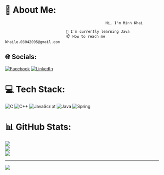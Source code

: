 # 💫 About Me:
                                                  Hi, I'm Minh Khai        
                                                  
                                🌱 I’m currently learning Java
                                📫 How to reach me khaile.03042005@gmail.com

                  

## 🌐 Socials:
[![Facebook](https://img.shields.io/badge/Facebook-%231877F2.svg?logo=Facebook&logoColor=white)](https://facebook.com/https://www.facebook.com/minhkhai.le.58511) [![LinkedIn](https://img.shields.io/badge/LinkedIn-%230077B5.svg?logo=linkedin&logoColor=white)](https://linkedin.com/in/linkedin.com/in/minh-khai-lê-70a6122bb) 

# 💻 Tech Stack:
![C](https://img.shields.io/badge/c-%2300599C.svg?style=for-the-badge&logo=c&logoColor=white) ![C++](https://img.shields.io/badge/c++-%2300599C.svg?style=for-the-badge&logo=c%2B%2B&logoColor=white) ![JavaScript](https://img.shields.io/badge/javascript-%23323330.svg?style=for-the-badge&logo=javascript&logoColor=%23F7DF1E) ![Java](https://img.shields.io/badge/java-%23ED8B00.svg?style=for-the-badge&logo=openjdk&logoColor=white) ![Spring](https://img.shields.io/badge/spring-%236DB33F.svg?style=for-the-badge&logo=spring&logoColor=white)
# 📊 GitHub Stats:
![](https://github-readme-stats.vercel.app/api?username=leminhkhai345&theme=dark&hide_border=false&include_all_commits=false&count_private=false)<br/>
![](https://nirzak-streak-stats.vercel.app/?user=leminhkhai345&theme=dark&hide_border=false)<br/>
![](https://github-readme-stats.vercel.app/api/top-langs/?username=leminhkhai345&theme=dark&hide_border=false&include_all_commits=false&count_private=false&layout=compact)

---
[![](https://visitcount.itsvg.in/api?id=leminhkhai345&icon=0&color=0)](https://visitcount.itsvg.in)

<!-- Proudly created with GPRM ( https://gprm.itsvg.in ) -->
